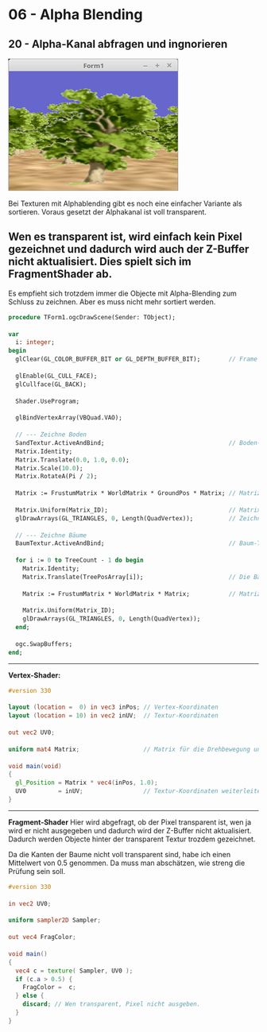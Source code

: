 # 06 - Alpha Blending
## 20 - Alpha-Kanal abfragen und ingnorieren

![image.png](image.png)

Bei Texturen mit Alphablending gibt es noch eine einfacher Variante als sortieren.
Voraus gesetzt der Alphakanal ist voll transparent.

Wen es transparent ist, wird einfach kein Pixel gezeichnet und dadurch wird auch der Z-Buffer nicht aktualisiert.
Dies spielt sich im FragmentShader ab.
---
Es empfieht sich trotzdem immer die Objecte mit Alpha-Blending zum Schluss zu zeichnen.
Aber es muss nicht mehr sortiert werden.

```pascal
procedure TForm1.ogcDrawScene(Sender: TObject);

var
  i: integer;
begin
  glClear(GL_COLOR_BUFFER_BIT or GL_DEPTH_BUFFER_BIT);        // Frame und Tiefen-Puffer löschen.

  glEnable(GL_CULL_FACE);
  glCullface(GL_BACK);

  Shader.UseProgram;

  glBindVertexArray(VBQuad.VAO);

  // --- Zeichne Boden
  SandTextur.ActiveAndBind;                                   // Boden-Textur binden
  Matrix.Identity;
  Matrix.Translate(0.0, 1.0, 0.0);
  Matrix.Scale(10.0);
  Matrix.RotateA(Pi / 2);

  Matrix := FrustumMatrix * WorldMatrix * GroundPos * Matrix; // Matrizen multiplizieren.

  Matrix.Uniform(Matrix_ID);                                  // Matrix dem Shader übergeben.
  glDrawArrays(GL_TRIANGLES, 0, Length(QuadVertex));          // Zeichnet einen kleinen Würfel.

  // --- Zeichne Bäume
  BaumTextur.ActiveAndBind;                                   // Baum-Textur binden

  for i := 0 to TreeCount - 1 do begin
    Matrix.Identity;
    Matrix.Translate(TreePosArray[i]);                        // Die Bäume an die richtige Position bringen

    Matrix := FrustumMatrix * WorldMatrix * Matrix;           // Matrizen multiplizieren.

    Matrix.Uniform(Matrix_ID);
    glDrawArrays(GL_TRIANGLES, 0, Length(QuadVertex));
  end;

  ogc.SwapBuffers;
end;
```

---
<b>Vertex-Shader:</b>

```glsl
#version 330

layout (location =  0) in vec3 inPos; // Vertex-Koordinaten
layout (location = 10) in vec2 inUV;  // Textur-Koordinaten

out vec2 UV0;

uniform mat4 Matrix;                  // Matrix für die Drehbewegung und Frustum.

void main(void)
{
  gl_Position = Matrix * vec4(inPos, 1.0);
  UV0         = inUV;                 // Textur-Koordinaten weiterleiten.
}

```

---
<b>Fragment-Shader</b>
Hier wird abgefragt, ob der Pixel transparent ist, wen ja wird er nicht ausgegeben und
dadurch wird der Z-Buffer nicht aktualisiert. Dadurch werden Objecte hinter der transparent Textur trozdem gezeichnet.

Da die Kanten der Baume nicht voll transparent sind, habe ich einen Mittelwert von 0.5 genommen.
Da muss man abschätzen, wie streng die Prüfung sein soll.

```glsl
#version 330

in vec2 UV0;

uniform sampler2D Sampler;

out vec4 FragColor;

void main()
{
  vec4 c = texture( Sampler, UV0 );
  if (c.a > 0.5) {
    FragColor =  c;
  } else {
    discard; // Wen transparent, Pixel nicht ausgeben.
  }
}

```


